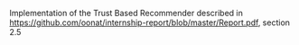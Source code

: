 Implementation of the Trust Based Recommender described in https://github.com/oonat/internship-report/blob/master/Report.pdf, section 2.5